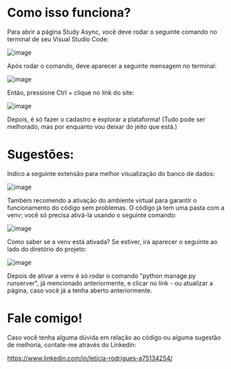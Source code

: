 # Como isso funciona?

Para abrir a página Study Async, você deve rodar o seguinte comando no terminal de seu Visual Studio Code:

![image](https://github.com/LeRodrigues2005/Study-Async/assets/97632543/0b6da100-6edd-4f8b-b3ae-bff8cc47b034)

Após rodar o comando, deve aparecer a seguinte mensagem no terminal:

![image](https://github.com/LeRodrigues2005/Study-Async/assets/97632543/3889f1a0-74a2-49f5-b2cf-7c3e841860c0)

Então, pressione Ctrl + clique no link do site:

![image](https://github.com/LeRodrigues2005/Study-Async/assets/97632543/d93df1af-5650-452a-807a-9ad9454b9965)

Depois, é só fazer o cadastro e explorar a plataforma! 
(Tudo pode ser melhorado, mas por enquanto vou deixar do jeito que está.)

# Sugestões:

Indico a seguinte extensão para melhor visualização do banco de dados:

![image](https://github.com/LeRodrigues2005/Study-Async/assets/97632543/675d936d-4a83-47b1-8f07-625492473fba)

Também recomendo a ativação do ambiente virtual para garantir o funcionamento do código sem problemas. O código já tem uma pasta com a venv; você só precisa ativá-la usando o seguinte comando:

![image](https://github.com/LeRodrigues2005/Study-Async/assets/97632543/8969d819-294d-4103-812a-12d6c07635b0)

Como saber se a venv está ativada? Se estiver, irá aparecer o seguinte ao lado do diretório do projeto:

![image](https://github.com/LeRodrigues2005/Study-Async/assets/97632543/f205b2dc-46c4-49b8-82d4-a12d52c88d6d)

Depois de ativar a venv é só rodar o comando "python manage.py runserver", já mencionado anteriormente, e clicar no link - ou atualizar a página, caso você já a tenha aberto anteriormente.

# Fale comigo!

Caso você tenha alguma dúvida em relação ao código ou alguma sugestão de melhoria, contate-me através do Linkedin:

https://www.linkedin.com/in/letícia-rodrigues-a75134254/
